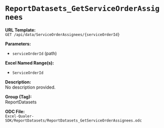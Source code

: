 # `ReportDatasets_GetServiceOrderAssignees`

**URL Template:**  
`GET /api/data/ServiceOrderAssignees/{serviceOrderId}`

**Parameters:**  
- `serviceOrderId` (path)

**Excel Named Range(s):**  
- `ServiceOrderId`

**Description:**  
No description provided.

**Group (Tag):**  
ReportDatasets

**ODC File:**  
`Excel-Qualer-SDK/ReportDatasets/ReportDatasets_GetServiceOrderAssignees.odc`
